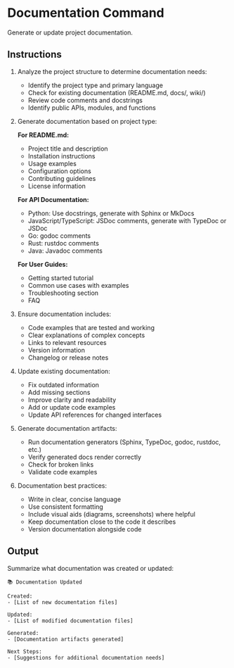 # Documentation Command

Generate or update project documentation.

## Instructions

1. Analyze the project structure to determine documentation needs:
   - Identify the project type and primary language
   - Check for existing documentation (README.md, docs/, wiki/)
   - Review code comments and docstrings
   - Identify public APIs, modules, and functions

2. Generate documentation based on project type:

   **For README.md:**
   - Project title and description
   - Installation instructions
   - Usage examples
   - Configuration options
   - Contributing guidelines
   - License information

   **For API Documentation:**
   - Python: Use docstrings, generate with Sphinx or MkDocs
   - JavaScript/TypeScript: JSDoc comments, generate with TypeDoc or JSDoc
   - Go: godoc comments
   - Rust: rustdoc comments
   - Java: Javadoc comments

   **For User Guides:**
   - Getting started tutorial
   - Common use cases with examples
   - Troubleshooting section
   - FAQ

3. Ensure documentation includes:
   - Code examples that are tested and working
   - Clear explanations of complex concepts
   - Links to relevant resources
   - Version information
   - Changelog or release notes

4. Update existing documentation:
   - Fix outdated information
   - Add missing sections
   - Improve clarity and readability
   - Add or update code examples
   - Update API references for changed interfaces

5. Generate documentation artifacts:
   - Run documentation generators (Sphinx, TypeDoc, godoc, rustdoc, etc.)
   - Verify generated docs render correctly
   - Check for broken links
   - Validate code examples

6. Documentation best practices:
   - Write in clear, concise language
   - Use consistent formatting
   - Include visual aids (diagrams, screenshots) where helpful
   - Keep documentation close to the code it describes
   - Version documentation alongside code

## Output

Summarize what documentation was created or updated:

```
📚 Documentation Updated

Created:
- [List of new documentation files]

Updated:
- [List of modified documentation files]

Generated:
- [Documentation artifacts generated]

Next Steps:
- [Suggestions for additional documentation needs]
```
